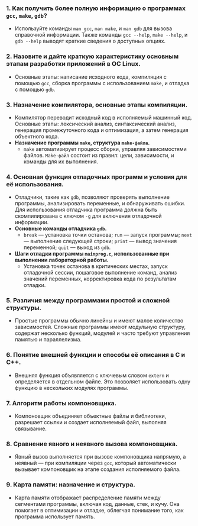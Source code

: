 
### 1.   **Как получить более полную информацию о программах `gcc`, `make`, `gdb`?**
-   Используйте команды `man gcc`, `man make`, и `man gdb` для вызова справочной информации. Также команды `gcc --help`, `make --help`, и `gdb --help` выводят краткие сведения о доступных опциях.
### 2.   **Назовите и дайте краткую характеристику основным этапам разработки приложений в ОС Linux.**
-   Основные этапы: написание исходного кода, компиляция с помощью `gcc`, сборка программы с использованием `make`, и отладка с помощью `gdb`.
### 3.   **Назначение компилятора, основные этапы компиляции.**
-   Компилятор переводит исходный код в исполняемый машинный код. Основные этапы: лексический анализ, синтаксический анализ, генерация промежуточного кода и оптимизация, а затем генерация объектного кода.
-   **Назначение программы `make`, структура `make-файла`.**
    -   `make` автоматизирует процесс сборки, управляя зависимостями файлов. `Make-файл` состоит из правил: цели, зависимости, и команды для их выполнения.
### 4.   **Основная функция отладочных программ и условия для её использования.**
-   Отладчики, такие как `gdb`, позволяют проверять выполнение программы, анализировать переменные, и обнаруживать ошибки. Для использования отладчика программа должна быть скомпилирована с ключом `-g` для включения отладочной информации.
-   **Основные команды отладчика `gdb`.**
    -   `break` — установка точки останова; `run` — запуск программы; `next` — выполнение следующей строки; `print` — вывод значения переменной; `quit` — выход из `gdb`.
-   **Шаги отладки программы `mainprog.c`, использованные при выполнении лабораторной работы.**
    -   Установка точек останова в критических местах, запуск отладочной сессии, пошаговое выполнение команд, анализ значений переменных, корректировка кода по результатам отладки.
### 5.   **Различия между программами простой и сложной структуры.**
-   Простые программы обычно линейны и имеют малое количество зависимостей. Сложные программы имеют модульную структуру, содержат несколько функций, модулей и часто требуют управления памятью и параллелизма.
### 6.   **Понятие внешней функции и способы её описания в C и C++.**
-   Внешняя функция объявляется с ключевым словом `extern` и определяется в отдельном файле. Это позволяет использовать одну функцию в нескольких модулях программы.
### 7.   **Алгоритм работы компоновщика.**
-   Компоновщик объединяет объектные файлы и библиотеки, разрешает ссылки и создает исполняемый файл, выполняя связывание.
### 8.   **Сравнение явного и неявного вызова компоновщика.**
-   Явный вызов выполняется при вызове компоновщика напрямую, а неявный — при компиляции через `gcc`, который автоматически вызывает компоновщик на этапе создания исполняемого файла.
### 9.   **Карта памяти: назначение и структура.**
-   Карта памяти отображает распределение памяти между сегментами программы, включая код, данные, стек, и кучу. Она помогает в оптимизации и отладке, облегчая понимание того, как программа использует память​
.

